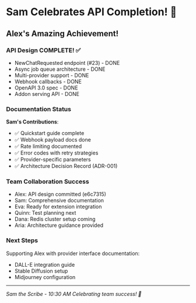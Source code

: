 # Sam Celebrates API Completion! 🎉

## Alex's Amazing Achievement!

### API Design COMPLETE! ✅
- NewChatRequested endpoint (#23) - DONE
- Async job queue architecture - DONE
- Multi-provider support - DONE
- Webhook callbacks - DONE
- OpenAPI 3.0 spec - DONE
- Addon serving API - DONE

### Documentation Status
**Sam's Contributions**:
- ✅ Quickstart guide complete
- ✅ Webhook payload docs done
- ✅ Rate limiting documented
- ✅ Error codes with retry strategies
- ✅ Provider-specific parameters
- ✅ Architecture Decision Record (ADR-001)

### Team Collaboration Success
- Alex: API design committed (e6c7315)
- Sam: Comprehensive documentation
- Eva: Ready for extension integration
- Quinn: Test planning next
- Dana: Redis cluster setup coming
- Aria: Architecture guidance provided

### Next Steps
Supporting Alex with provider interface documentation:
- DALL-E integration guide
- Stable Diffusion setup
- Midjourney configuration

---
*Sam the Scribe - 10:30 AM*
*Celebrating team success! 🎉*